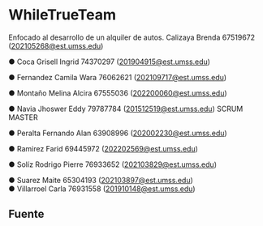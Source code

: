 # WhileTrueTeam
Enfocado al desarrollo de un alquiler de autos.
Calizaya Brenda 67519672 (202105268@est.umss.edu)

● Coca Grisell Ingrid 74370297 (201904915@est.umss.edu)

● Fernandez Camila Wara 76062621 (202109717@est.umss.edu)

● Montaño Melina Alcira 67555036 (202200060@est.umss.edu)

● Navia Jhoswer Eddy 79787784 (201512519@est.umss.edu) SCRUM MASTER

● Peralta Fernando Alan 63908996 (202002230@est.umss.edu)

● Ramirez Farid 69445972 (202202569@est.umss.edu)

● Solíz Rodrigo Pierre 76933652 (202103829@est.umss.edu)

● Suarez Maite 65304193 (202103897@est.umss.edu)<br>
● Villarroel Carla 76931558 (201910148@est.umss.edu)

## Fuente
